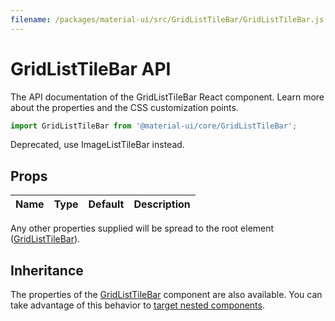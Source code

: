 ```yaml
---
filename: /packages/material-ui/src/GridListTileBar/GridListTileBar.js
---
```


<!--- This documentation is automatically generated, do not try to edit it. -->

# GridListTileBar API

<p class="description">The API documentation of the GridListTileBar React component. Learn more about the properties and the CSS customization points.</p>

```js
import GridListTileBar from '@material-ui/core/GridListTileBar';
```

Deprecated, use ImageListTileBar instead.

## Props

| Name | Type | Default | Description |
|:-----|:-----|:--------|:------------|

Any other properties supplied will be spread to the root element ([GridListTileBar](/api/grid-list-tile-bar/)).

## Inheritance

The properties of the [GridListTileBar](/api/grid-list-tile-bar/) component are also available.
You can take advantage of this behavior to [target nested components](/guides/api/#spread).

